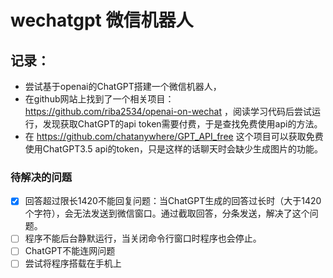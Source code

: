 #  wechatgpt 微信机器人
## 记录：
* 尝试基于openai的ChatGPT搭建一个微信机器人，
* 在github网站上找到了一个相关项目：https://github.com/riba2534/openai-on-wechat ，阅读学习代码后尝试运行，发现获取ChatGPT的api token需要付费，于是查找免费使用api的方法。
* 在 https://github.com/chatanywhere/GPT_API_free 这个项目可以获取免费使用ChatGPT3.5 api的token，只是这样的话聊天时会缺少生成图片的功能。

### 待解决的问题
- [x] 回答超过限长1420不能回复问题：当ChatGPT生成的回答过长时（大于1420个字符），会无法发送到微信窗口。通过截取回答，分条发送，解决了这个问题。
- [ ] 程序不能后台静默运行，当关闭命令行窗口时程序也会停止。
- [ ] ChatGPT不能连网问题
- [ ] 尝试将程序搭载在手机上
